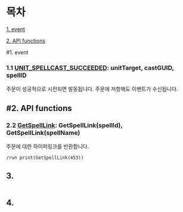 목차
===
[1. event](#1-event)

[2. API functions](#2-api-functions)


#1. event

### 1.1 [UNIT_SPELLCAST_SUCCEEDED](https://wowpedia.fandom.com/wiki/UNIT_SPELLCAST_SUCCEEDED): unitTarget, castGUID, spellID

주문이 성공적으로 시전되면 발동됩니다. 주문에 저항해도 이벤트가 수신됩니다.

#2. API functions
---

### 2.2 [GetSpellLink](https://wowpedia.fandom.com/wiki/API_GetSpellLink): GetSpellLink(spellId), GetSpellLink(spellName)

주문에 대한 하이퍼링크를 반환합니다.

```
/run print(GetSpellLink(453))
```

## 3. 
```
```
## 4.
```
```
